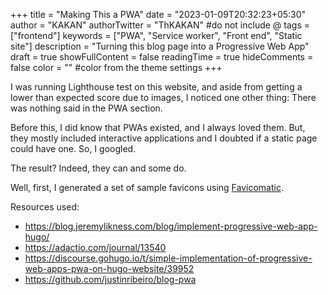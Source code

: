 +++
title = "Making This a PWA"
date = "2023-01-09T20:32:23+05:30"
author = "KAKAN"
authorTwitter = "ThKAKAN" #do not include @
tags = ["frontend"]
keywords = ["PWA", "Service worker", "Front end", "Static site"]
description = "Turning this blog page into a Progressive Web App"
draft = true
showFullContent = false
readingTime = true
hideComments = false
color = "" #color from the theme settings
+++

I was running Lighthouse test on this website, and aside from getting a lower than expected score due to images, I noticed one other thing: There was nothing said in the PWA section.  

Before this, I did know that PWAs existed, and I always loved them. But, they mostly included interactive applications and I doubted if a static page could have one. So, I googled.  

The result? Indeed, they can and some do.

Well, first, I generated a set of sample favicons using [Favicomatic](https://favicomatic.com/).

Resources used:
 * https://blog.jeremylikness.com/blog/implement-progressive-web-app-hugo/
 * https://adactio.com/journal/13540
 * https://discourse.gohugo.io/t/simple-implementation-of-progressive-web-apps-pwa-on-hugo-website/39952
 * https://github.com/justinribeiro/blog-pwa